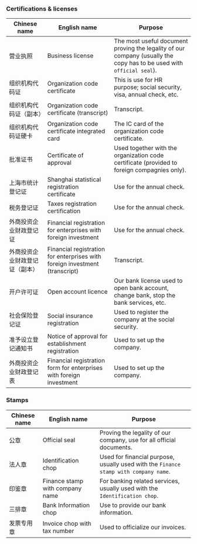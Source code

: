 ### Certifications & licenses

Chinese name | English name | Purpose
--- | --- | ---
营业执照 | Business license | The most useful document proving the legality of our company (usually the copy has to be used with `official seal`).
组织机构代码证 | Organization code certificate | This is use for HR purpose; social security, visa, annual check, etc.
组织机构代码证（副本） | Organization code certificate (transcript) | Transcript.
组织机构代码证硬卡 | Organization code certificate integrated card | The IC card of the organization code certificate.
批准证书 | Certificate of approval | Used together with the organization code certificate (provided to foreign compagnies only).
上海市统计登记证 | Shanghai statistical registration certificate | Use for the annual check.
税务登记证 | Taxes registration certification | Use for the annual check.
外商投资企业财政登记证 | Financial registration for enterprises with foreign investment | Use for the annual check.
外商投资企业财政登记证（副本） | Financial registration for enterprises with foreign investment (transcript) | Transcript.
开户许可证 | Open account licence | Our bank license used to open bank account, change bank, stop the bank services, etc.
社会保险登记证 | Social insurance registration | Used to register the company at the social security.
准予设立登记通知书 | Notice of approval for establishment registration | Used to set up the company.
外商投资企业财政登记表 | Financial registration form for enterprises with foreign investment | Used to set up the company.

### Stamps

Chinese name | English name | Purpose
--- | --- | ---
公章 | Official seal | Proving the legality of our company, use for all official documents.
法人章 | Identification chop | Used for financial purpose, usually used with the `Finance stamp with company name`.
印鉴章 | Finance stamp with company name | For banking related services, usually used with the `Identification chop`.
三排章 | Bank Information chop | Use to provide our bank information.
发票专用章 | Invoice chop with tax number | Used to officialize our invoices.